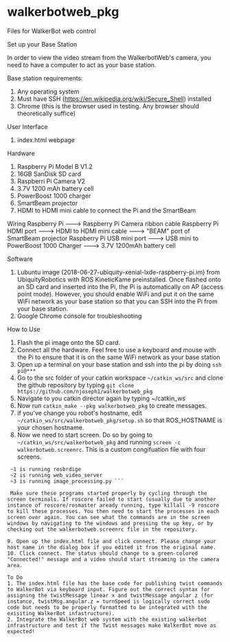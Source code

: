 # walkerbotweb_pkg
Files for WalkerBot web control 

Set up your Base Station

In order to view the video stream from the WalkerbotWeb's camera, you need to have a computer to act as your base station. 

Base station requirements:
  1. Any operating system
  2. Must have SSH (https://en.wikipedia.org/wiki/Secure_Shell) installed 
  3. Chrome (this is the browser used in testing. Any browser should theoretically suffice)

User Interface
  1. index.html webpage
  
Hardware
  1. Raspberry Pi Model B V1.2 
  2. 16GB SanDisk SD card
  3. Raspberri Pi Camera V2
  4. 3.7V 1200 mAh battery cell 
  5. PowerBoost 1000 charger
  6. SmartBeam projector
  7. HDMI to HDMI mini cable to connect the Pi and the SmartBeam

Wiring
  Raspberry Pi ---> Raspberry Pi Camera ribbon cable 
  Raspberry Pi HDMI port ---> HDMI to HDMI mini cable ---> "BEAM" port of SmartBeam projector
  Raspberry Pi USB mini port ---> USB mini to PowerBoost 1000 Charger ---> 3.7V 1200mAh battery cell

Software
  1. Lubuntu image (2018-06-27-ubiquity-xenial-lxde-raspberry-pi.im) from UbiquityRobotics with ROS KineticKame preinstalled.      Once flashed onto an SD card and inserted into the Pi, the Pi is automatically on AP (access point mode). However, you        should enable WiFi and put it on the same WiFi network as your base station so that you can SSH into the Pi from your        base station. 
  2. Google Chrome console for troubleshooting
  
How to Use
  1. Flash the pi image onto the SD card.
  2. Connect all the hardware. Feel free to use a keyboard and mouse with the Pi to ensure that it is on the same WiFi network as your base station 
  3. Open up a terminal on your base station and ssh into the pi by doing `ssh pi@***`
  4. Go to the src folder of your catkin workspace `~/catkin_ws/src` and clone the github repository by typing `git clone https://github.com/njoseph1/walkerbotweb_pkg`
  5. Navigate to you catkin director again by typing ~/catkin_ws 
  6. Now run `catkin_make --pkg walkerbotweb_pkg` to create messages.
  7. if you've change you robot's hostname, edit `~/catkin_ws/src/walkerbotweb_pkg/setup.sh` so that ROS_HOSTNAME is your chosen hostname.
  8. Now we need to start screen. Do so by going to `~/catkin_ws/src/walkerbotweb_pkg` and running `screen -c walkerbotweb.screenrc`. This is a custom congifuation file with four screens.
   ``` ~0 is running roscore
    ~1 is running rosbrdige
    ~2 is running web_video_server
    ~3 is running image_processing.py ```
    
    Make sure these programs started properly by cycling through the screen terminals. If roscore failed to start (usually due to another instance of roscore/rosmaster aready running, type killall -9 roscore to kill these processes. You then need to start the processes in each screen over again. You can see what the commands are in the screen windows by navigating to the windows and pressing the up key, or by checking out the walkerbotweb.screenrc file in the repository.
    
  9. Open up the index.html file and click connect. Please change your host name in the dialog box if you edited it from the original name. 
  10. Click connect. The status should change to a green-colored "Connected!" message and a video should start streaming in the camera area.
  
  To Do
  1. The index.html file has the base code for publishing twist commands to WalkerBot via keyboard input. Figure out the correct syntax for assigning the twistMessage linear x and twistMessage angular z (for instance, twistMsg.angular.z = turnSpeed is logically correct sudo code but needs to be properly formatted to be integrated with the exisiting WalkerBot infastructure).
  2. Integrate the WalkerBot web system with the existing walkerbot infrastructure and test if the Twist messages make WalkerBot move as expected! 
 
